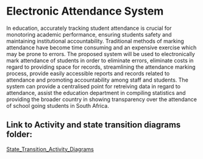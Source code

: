 # Electronic Attendance System

In education, accurately tracking student attendance is crucial for monotoring academic performance, ensuring students safety and maintaining institutional accountability. Traditional methods of marking attendance have become time consuming and an expensive exercise which may be prone to errors. The proposed system will be used to electronically mark attendance of students in order to eliminate errors, eliminate costs in regard to providing space for records, streamlining the attendance marking process, provide easily accessible reports and records related to attendance and promoting accountability among staff and students.  The system can provide a centralised point for retreiving data in regard to attendance, assist the education department in compiling statistics and providing the broader country in showing transparency over the attendance of school going students in South Africa.

## Link to Activity and state transition diagrams folder:
[State_Transition_Activity_Diagrams](STATE_AND_ACTIVITY_DIAGRAMS/)
